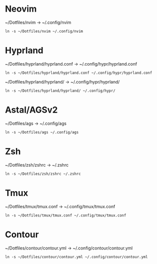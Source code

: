 # Neovim

~/Dotfiles/nvim -> ~/.config/nvim

`ln -s ~/Dotfiles/nvim ~/.config/nvim`


# Hyprland

~/Dotfiles/hyprland/hyprland.conf -> ~/.config/hypr/hyprland.conf

`ln -s ~/Dotfiles/hyprland/hyprland.conf ~/.config/hypr/hyprland.conf`

~/Dotfiles/hyprland/hyprland/ -> ~/.config/hypr/hyprland/

`ln -s ~/Dotfiles/hyprland/hyprland/ ~/.config/hypr/`


# Astal/AGSv2

~/Dotfiles/ags -> ~/.config/ags

`ln -s ~/Dotfiles/ags ~/.config/ags`


# Zsh

~/Dotfiles/zsh/zshrc -> ~/.zshrc

`ln -s ~/Dotfiles/zsh/zshrc ~/.zshrc`


# Tmux

~/Dotfiles/tmux/tmux.conf -> ~/.config/tmux/tmux.conf

`ln -s ~/Dotfiles/tmux/tmux.conf ~/.config/tmux/tmux.conf`


# Contour

~/Dotfiles/contour/contour.yml -> ~/.config/contour/contour.yml

`ln -s ~/Dotfiles/contour/contour.yml ~/.config/contour/contour.yml`
